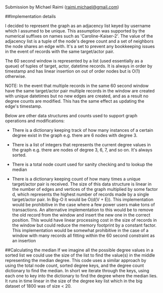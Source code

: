 Submission by Michael Raimi (raimi.michael@gmail.com)


##Implementation details

I decided to represent the graph as an adjacency list keyed by username which I assumed to be unique. 
This assumption was supported by the numerical suffixes on names such as 'Caroline-Kaiser-2'. The value
of the adjacency list is a tuple of the node's degree count and a set of neighbors the node shares an edge with. 
It's a set to prevent any bookkeeping issues in the event of records with the same target/actor pair.

The 60 second window is represented by a list (used essentially as a queue) of tuples of target, actor, datetime records.
It is always in order by timestamp and has linear insertion on out of order nodes but is O(1) otherwise.

NOTE: In the event that multiple records in the same 60 second window have the same target/actor pair
multiple records in the window are created with unique datetimes but no new edges are created, and
as a result no degree counts are modified. This has the same effect as updating the edge's timestamp.

Below are other data structures and counts used to support graph operations and modifications:

- There is a dictionary keeping track of how many instances of a certain degree exist in the graph
e.g. there are 6 nodes with degree 3.

- There is a list of integers that represents the current degree values in the graph 
e.g. there are nodes of degree 3, 6, 7, and so on. It's always sorted.

- There is a total node count used for sanity checking and to lookup the median

- There is a dictionary keeping count of how many times a unique target/actor
pair is received. The size of this data structure is linear in the number of edges and vertices
of the graph multiplied by some factor d, which represents the highest number of records made by a
single target/actor pair. In Big-O it would be O(d(V + E)). This implementation would be prohibitive in
the case where a few power users make tons of transactions. An alternative implementation to this would 
be to remove the old record from the window and insert the new one in the correct position. 
This would have linear processing cost in the size of records in the window but could 
reduce the memory footprint by a constant factor. This implementation would be somewhat prohibitive 
in the case of a window with many records all fitting within the 60 second constraint as an insertion

##Calculating the median
If we imagine all the possible degree values in a sorted list we could use the size of the
list to find the value(s) in the middle representing the median degree.
This code uses a similar approach by using the total node count, sorted degree keys, and the degree count
dictionary to find the median. In short we iterate through the keys, using each one to key into the dictionary
to find the degree where the median lies. It runs in time linear in the size of the degree key list
which in the big dataset of 1800 was of size < 20.





